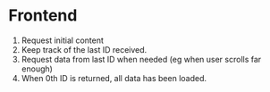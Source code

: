 # Frontend

1. Request initial content
2. Keep track of the last ID received.
3. Request data from last ID when needed (eg when user scrolls far enough)
4. When 0th ID is returned, all data has been loaded.
